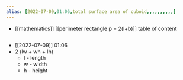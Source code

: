 ```yaml
---
alias: [2022-07-09,01:06,total surface area of cuboid,,,,,,,,,,]
---
```

- [[mathematics]] [[perimeter rectangle p = 2(l+b)]]
table of content
```toc
```

- [[2022-07-09]] 01:06
- 2 (lw + wh + lh)
	- l - length
	- w - width
	- h - height